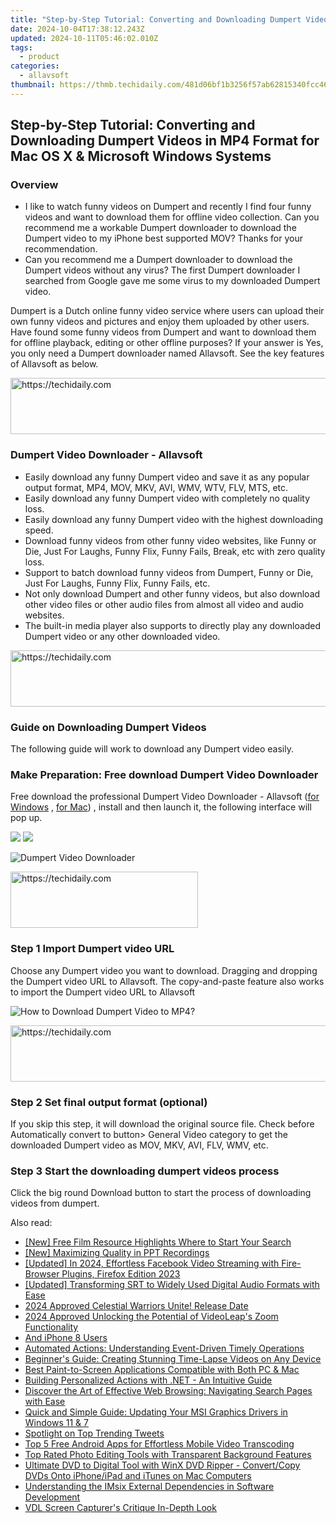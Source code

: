 ```yaml
---
title: "Step-by-Step Tutorial: Converting and Downloading Dumpert Videos in MP4 Format for Mac OS X & Microsoft Windows Systems"
date: 2024-10-04T17:38:12.243Z
updated: 2024-10-11T05:46:02.010Z
tags:
  - product
categories:
  - allavsoft
thumbnail: https://thmb.techidaily.com/481d06bf1b3256f57ab62815340fcc460dfe18ec5f4531d4ca28b88dc8e90d86.jpg
---
```


## Step-by-Step Tutorial: Converting and Downloading Dumpert Videos in MP4 Format for Mac OS X & Microsoft Windows Systems

### Overview

* I like to watch funny videos on Dumpert and recently I find four funny videos and want to download them for offline video collection. Can you recommend me a workable Dumpert downloader to download the Dumpert video to my iPhone best supported MOV? Thanks for your recommendation.
* Can you recommend me a Dumpert downloader to download the Dumpert videos without any virus? The first Dumpert downloader I searched from Google gave me some virus to my downloaded Dumpert video.

Dumpert is a Dutch online funny video service where users can upload their own funny videos and pictures and enjoy them uploaded by other users. Have found some funny videos from Dumpert and want to download them for offline playback, editing or other offline purposes? If your answer is Yes, you only need a Dumpert downloader named Allavsoft. See the key features of Allavsoft as below.

<!-- affiliate ads begin -->
<a href="https://25home.pxf.io/c/5597632/2148649/16836" target="_top" id="2148649">
  <img src="//a.impactradius-go.com/display-ad/16836-2148649" border="0" alt="https://techidaily.com" width="720" height="90"/>
</a>
<img height="0" width="0" src="https://25home.pxf.io/i/5597632/2148649/16836" style="position:absolute;visibility:hidden;" border="0" />
<!-- affiliate ads end -->

### Dumpert Video Downloader - Allavsoft

* Easily download any funny Dumpert video and save it as any popular output format, MP4, MOV, MKV, AVI, WMV, WTV, FLV, MTS, etc.
* Easily download any funny Dumpert video with completely no quality loss.
* Easily download any funny Dumpert video with the highest downloading speed.
* Download funny videos from other funny video websites, like Funny or Die, Just For Laughs, Funny Flix, Funny Fails, Break, etc with zero quality loss.
* Support to batch download funny videos from Dumpert, Funny or Die, Just For Laughs, Funny Flix, Funny Fails, etc.
* Not only download Dumpert and other funny videos, but also download other video files or other audio files from almost all video and audio websites.
* The built-in media player also supports to directly play any downloaded Dumpert video or any other downloaded video.

<!-- affiliate ads begin -->
<a href="https://appsumo.8odi.net/c/5597632/2144279/7443" target="_top" id="2144279">
  <img src="//a.impactradius-go.com/display-ad/7443-2144279" border="0" alt="https://techidaily.com" width="728" height="90"/>
</a>
<img height="0" width="0" src="https://appsumo.8odi.net/i/5597632/2144279/7443" style="position:absolute;visibility:hidden;" border="0" />
<!-- affiliate ads end -->

### Guide on Downloading Dumpert Videos

The following guide will work to download any Dumpert video easily.

### Make Preparation: Free download Dumpert Video Downloader

Free download the professional Dumpert Video Downloader - Allavsoft ([for Windows](https://tools.techidaily.com/allavsoft/products/) , [for Mac](https://tools.techidaily.com/allavsoft/products/)) , install and then launch it, the following interface will pop up.

[![](https://www.allavsoft.com/how-to/../images/how-to/free-download-win.jpg)](https://tools.techidaily.com/allavsoft/products/) [![](https://www.allavsoft.com/how-to/../images/how-to/free-download-mac.jpg)](https://tools.techidaily.com/allavsoft/products/)

![Dumpert Video Downloader](https://www.allavsoft.com/how-to/../images/allavsoft/screen-shot-600.jpg)

<!-- affiliate ads begin -->
<a href="https://aligracehair.sjv.io/c/5597632/1902289/19272" target="_top" id="1902289">
  <img src="//a.impactradius-go.com/display-ad/19272-1902289" border="0" alt="https://techidaily.com" width="300" height="90"/>
</a>
<img height="0" width="0" src="https://aligracehair.sjv.io/i/5597632/1902289/19272" style="position:absolute;visibility:hidden;" border="0" />
<!-- affiliate ads end -->

### Step 1 Import Dumpert video URL

Choose any Dumpert video you want to download. Dragging and dropping the Dumpert video URL to Allavsoft. The copy-and-paste feature also works to import the Dumpert video URL to Allavsoft

![How to Download Dumpert Video to MP4?](https://www.allavsoft.com/how-to/../images/how-to/download-rtmp-video/download-rtmp-video.jpg)

<!-- affiliate ads begin -->
<a href="https://appsumo.8odi.net/c/5597632/2043638/7443" target="_top" id="2043638">
  <img src="//a.impactradius-go.com/display-ad/7443-2043638" border="0" alt="https://techidaily.com" width="728" height="90"/>
</a>
<img height="0" width="0" src="https://appsumo.8odi.net/i/5597632/2043638/7443" style="position:absolute;visibility:hidden;" border="0" />
<!-- affiliate ads end -->

### Step 2 Set final output format (optional)

If you skip this step, it will download the original source file. Check before Automatically convert to button> General Video category to get the downloaded Dumpert video as MOV, MKV, AVI, FLV, WMV, etc.

### Step 3 Start the downloading dumpert videos process

Click the big round Download button to start the process of downloading videos from dumpert.

<ins class="adsbygoogle"
     style="display:block"
     data-ad-format="autorelaxed"
     data-ad-client="ca-pub-7571918770474297"
     data-ad-slot="1223367746"></ins>

<ins class="adsbygoogle"
     style="display:block"
     data-ad-client="ca-pub-7571918770474297"
     data-ad-slot="8358498916"
     data-ad-format="auto"
     data-full-width-responsive="true"></ins>

<span class="atpl-alsoreadstyle">Also read:</span>
<div><ul>
<li><a href="https://youtube-stream.techidaily.com/new-free-film-resource-highlights-where-to-start-your-search/"><u>[New] Free Film Resource Highlights Where to Start Your Search</u></a></li>
<li><a href="https://screen-video-capture.techidaily.com/new-maximizing-quality-in-ppt-recordings/"><u>[New] Maximizing Quality in PPT Recordings</u></a></li>
<li><a href="https://facebook-videos.techidaily.com/updated-in-2024-effortless-facebook-video-streaming-with-fire-browser-plugins-firefox-edition-2023/"><u>[Updated] In 2024, Effortless Facebook Video Streaming with Fire-Browser Plugins, Firefox Edition 2023</u></a></li>
<li><a href="https://fox-boxes.techidaily.com/updated-transforming-srt-to-widely-used-digital-audio-formats-with-ease/"><u>[Updated] Transforming SRT to Widely Used Digital Audio Formats with Ease</u></a></li>
<li><a href="https://desktop-recording.techidaily.com/2024-approved-celestial-warriors-unite-release-date/"><u>2024 Approved Celestial Warriors Unite! Release Date</u></a></li>
<li><a href="https://fox-blue.techidaily.com/2024-approved-unlocking-the-potential-of-videoleaps-zoom-functionality/"><u>2024 Approved Unlocking the Potential of VideoLeap's Zoom Functionality</u></a></li>
<li><a href="https://fox-tips.techidaily.com/and-iphone-8-users/"><u>And iPhone 8 Users</u></a></li>
<li><a href="https://fox-tips.techidaily.com/automated-actions-understanding-event-driven-timely-operations/"><u>Automated Actions: Understanding Event-Driven Timely Operations</u></a></li>
<li><a href="https://fox-tips.techidaily.com/beginners-guide-creating-stunning-time-lapse-videos-on-any-device/"><u>Beginner's Guide: Creating Stunning Time-Lapse Videos on Any Device</u></a></li>
<li><a href="https://fox-tips.techidaily.com/best-paint-to-screen-applications-compatible-with-both-pc-and-mac/"><u>Best Paint-to-Screen Applications Compatible with Both PC & Mac</u></a></li>
<li><a href="https://fox-tips.techidaily.com/building-personalized-actions-with-net-an-intuitive-guide/"><u>Building Personalized Actions with .NET - An Intuitive Guide</u></a></li>
<li><a href="https://fox-tips.techidaily.com/discover-the-art-of-effective-web-browsing-navigating-search-pages-with-ease/"><u>Discover the Art of Effective Web Browsing: Navigating Search Pages with Ease</u></a></li>
<li><a href="https://win-dash.techidaily.com/quick-and-simple-guide-updating-your-msi-graphics-drivers-in-windows-11-and-7/"><u>Quick and Simple Guide: Updating Your MSI Graphics Drivers in Windows 11 & 7</u></a></li>
<li><a href="https://twitter-clips.techidaily.com/spotlight-on-top-trending-tweets/"><u>Spotlight on Top Trending Tweets</u></a></li>
<li><a href="https://fox-tips.techidaily.com/top-5-free-android-apps-for-effortless-mobile-video-transcoding/"><u>Top 5 Free Android Apps for Effortless Mobile Video Transcoding</u></a></li>
<li><a href="https://fox-tips.techidaily.com/top-rated-photo-editing-tools-with-transparent-background-features/"><u>Top Rated Photo Editing Tools with Transparent Background Features</u></a></li>
<li><a href="https://eaxpv-info.techidaily.com/ultimate-dvd-to-digital-tool-with-winx-dvd-ripper-convertcopy-dvds-onto-iphoneipad-and-itunes-on-mac-computers/"><u>Ultimate DVD to Digital Tool with WinX DVD Ripper - Convert/Copy DVDs Onto iPhone/iPad and iTunes on Mac Computers</u></a></li>
<li><a href="https://fox-tips.techidaily.com/understanding-the-imsix-external-dependencies-in-software-development/"><u>Understanding the IMsix External Dependencies in Software Development</u></a></li>
<li><a href="https://remote-screen-capture.techidaily.com/vdl-screen-capturers-critique-in-depth-look/"><u>VDL Screen Capturer's Critique In-Depth Look</u></a></li>
</ul></div>

